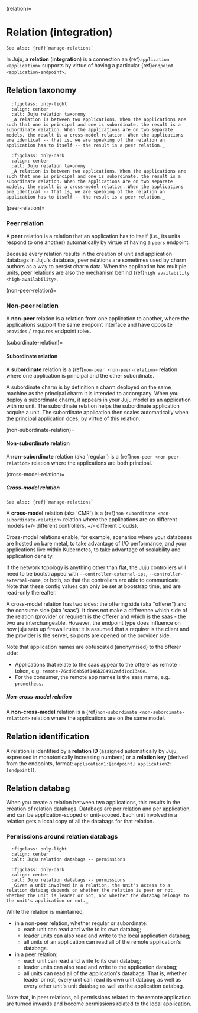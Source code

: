 (relation)=
# Relation (integration)

```{ibnote}
See also: {ref}`manage-relations`
```

In Juju, a **relation** (**integration**) is a connection an {ref}`application <application>` supports by virtue of having a particular {ref}`endpoint <application-endpoint>`.


<!--
Most applications rely on other applications to function correctly. For example, typically web apps require a database to connect to. Relations avoid the need for manual intervention when the charm’s environment changes. The charm will be notified of new changes, re-configure and restart the application automatically.

Relations are a Juju abstraction that enables applications to inter-operate. They are a communication channel between charmed operators.

A certain charm knows that it requires, say, a database and, correspondingly, a database charm knows that it is capable of satisfying another charm’s requirements. The act of joining such mutually-dependent charmed operators causes code (*hooks*) to run in each charm in such a way that both charmed operators can effectively talk to one another. When charmed operators have joined logically in this manner they are said to have formed a *relation*.
-->

## Relation taxonomy

```{figure} relation-taxonomy.svg
  :figclass: only-light
  :align: center
  :alt: Juju relation taxonomy
  _A relation is between two applications. When the applications are such that one is principal and one is subordinate, the result is a subordinate relation. When the applications are on two separate models, the result is a cross-model relation. When the applications are identical -- that is, we are speaking of the relation an application has to itself -- the result is a peer relation._
```
```{figure} relation-taxonomy.dark.svg
  :figclass: only-dark
  :align: center
  :alt: Juju relation taxonomy
  _A relation is between two applications. When the applications are such that one is principal and one is subordinate, the result is a subordinate relation. When the applications are on two separate models, the result is a cross-model relation. When the applications are identical -- that is, we are speaking of the relation an application has to itself -- the result is a peer relation._
```

(peer-relation)=
### Peer relation

A **peer** relation is a relation that an application has to itself (i.e., its units respond to one another) automatically by virtue of having a `peers` endpoint.

Because every relation results in the creation of unit and application databags in Juju's database, peer relations are sometimes used by charm authors as a way to persist charm data. When the application has multiple units, peer relations are also the mechanism behind {ref}`high availability <high-availability>`.

(non-peer-relation)=
### Non-peer relation

A **non-peer** relation is a relation from one application to another, where the applications support the same endpoint interface and have opposite `provides` / `requires` endpoint roles.

<!--
![relations](https://assets.ubuntu.com/v1/4f0eba09-juju-relations.png)
<br> *Example non-peer relation: The WordPress application with actual relations to MySQL and Apache and a potential relation to HAProxy, by virtue of the `wordpress` charm having a [`requires` endpoint that supports the `mysql` interface](https://charmhub.io/wordpress/integrations#db), compatible with `mysql`'s [`provides` endpoint supporting the same interface](https://charmhub.io/mysql/integrations#mysql), and a [`provides` endpoint that supports the `http` interface](https://charmhub.io/wordpress/integrations#website), compatible with `apache2`'s or `haproxy`'s `requires` endpoint supporting the same interface, among others.*
-->

(subordinate-relation)=
#### Subordinate relation

A **subordinate** relation is a {ref}`non-peer <non-peer-relation>` relation where one application is principal and the other subordinate.

A subordinate charm is by definition a charm deployed on the same machine as the principal charm it is intended to accompany. When you deploy a subordinate charm, it appears in your Juju model as an application with no unit. The subordinate relation helps the subordinate application acquire a unit. The subordinate application then scales automatically when the principal application does, by virtue of this relation.

(non-subordinate-relation)=
#### Non-subordinate relation

A **non-subordinate** relation (aka 'regular') is a {ref}`non-peer <non-peer-relation>` relation where the applications are both principal.

(cross-model-relation)=
##### Cross-model relation

```{ibnote}
See also: {ref}`manage-relations`
```

A **cross-model** relation (aka 'CMR') is a {ref}`non-subordinate <non-subordinate-relation>` relation where the applications are on different models (+/- different controllers, +/- different clouds).

Cross-model relations enable, for example, scenarios where  your databases are hosted on bare metal, to take advantage of I/O performance, and your applications live within Kubernetes, to take advantage of scalability and application density.

If the network topology is anything other than flat, the Juju controllers will need to be bootstrapped with `--controller-external-ips`, `--controller-external-name`, or both, so that the controllers are able to communicate. Note that these config values can only be set at bootstrap time, and are read-only thereafter.

A cross-model relation has two sides: the offering side (aka "offerer") and the consume side (aka 'saas'). It does not make a difference which side of the relation (provider or requirer) is the offerer and which is the saas - the two are interchangeable. However, the endpoint type does influence on how juju sets up firewall rules: it is assumed that a requirer is the client and the provider is the server, so ports are opened on the provider side.

Note that application names are obfuscated (anonymised) to the offerer side:
- Applications that relate to the saas appear to the offerer as remote + token, e.g. `remote-76cd96ab50f146b284912afd1cc13a0e`.
- For the consumer, the remote app names is the saas name, e.g. `prometheus`.
##### Non-cross-model relation

A **non-cross-model** relation is a {ref}`non-subordinate <non-subordinate-relation>` relation where the applications are on  the same model.

<!--

CMR addresses the case where one may wish to centralise a service. This allows your models to become more targeted and can reduce the cloud resources they may require.  A common use case is to deploy [prometheus](https://charmhub.io/prometheus2) monitoring in a single, central model, and relate it to various data sources in other models hosting various workloads.

Some services that can benefit from central administration:

- Certificate Authorities, such as the `easyrsa` charm
- secret management, such as Vault
- logging and monitoring
- block storage management
- databases

Another use case would be when you are simply using different cloud types and wish to integrate the management of services across those different clouds.
-->

## Relation identification

A relation is identified by a **relation ID** (assigned automatically by Juju; expressed in monotonically increasing numbers) or a **relation key** (derived from the endpoints, format: `application1:[endpoint] application2:[endpoint]`).

## Relation databag

When you create a relation between two applications, this results in the creation of relation databags. Databags are per relation and per application, and can be application-scoped or unit-scoped. Each unit involved in a relation gets a local copy of all the databags for that relation.

### Permissions around relation databags

<!--The primary means for applications to communicate over a relation is using relation data.-->

```{figure} relation-databags.svg
  :figclass: only-light
  :align: center
  :alt: Juju relation databags -- permissions
```
```{figure} relation-databags.dark.svg
  :figclass: only-dark
  :align: center
  :alt: Juju relation databags -- permissions
  _Given a unit involved in a relation, the unit's access to a relation databag depends on whether the relation is peer or not, whether the unit is leader or not, and whether the databag belongs to the unit's application or not._
```

While the relation is maintained,

- in a non-peer relation, whether regular or subordinate:
    - each unit can read and write to its own databag;
    - leader units can also read and write to the local application databag;
    - all units of an application can read all of the remote application's databags.
- in a peer relation:
    - each unit can read and write to its own databag;
    - leader units can also read and write to the application databag;
    - all units can read all of the application's databags. That is, whether leader or not, every unit can read its own unit databag as well as every other unit's unit databag as well as the application databag.

Note that, in peer relations, all permissions related to the remote application are turned inwards and become permissions related to the local application.
